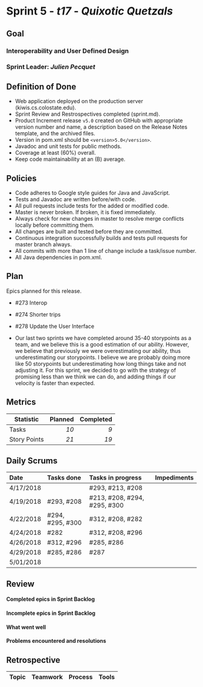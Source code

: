 # Sprint 5 - *t17* - *Quixotic Quetzals*

## Goal

### Interoperability and User Defined Design
### Sprint Leader: *Julien Pecquet*

## Definition of Done

* Web application deployed on the production server (kiwis.cs.colostate.edu).
* Sprint Review and Restrospectives completed (sprint.md).
* Product Increment release `v5.0` created on GitHub with appropriate version number and name, a description based on the Release Notes template, and the archived files.
* Version in pom.xml should be `<version>5.0</version>`.
* Javadoc and unit tests for public methods.
* Coverage at least (60%) overall.
* Keep code maintainability at an (B) average.

## Policies

* Code adheres to Google style guides for Java and JavaScript.
* Tests and Javadoc are written before/with code.  
* All pull requests include tests for the added or modified code.
* Master is never broken.  If broken, it is fixed immediately.
* Always check for new changes in master to resolve merge conflicts locally before committing them.
* All changes are built and tested before they are committed.
* Continuous integration successfully builds and tests pull requests for master branch always.
* All commits with more than 1 line of change include a task/issue number.
* All Java dependencies in pom.xml.

## Plan

Epics planned for this release.

* #273 Interop
* #274 Shorter trips
* #278 Update the User Interface

* Our last two sprints we have completed around 35-40 storypoints as a team, and we believe this is a good estimation of our ability. However, we believe that previously we were overestimating our ability, thus underestimating our storypoints. I believe we are probably doing more like 50 storypoints but underestimating how long things take and not adjusting it. For this sprint, we decided to go with the strategy of promising less than we think we can do, and adding things if our velocity is faster than expected.

## Metrics

Statistic | Planned | Completed
--- | ---: | ---:
Tasks |  *10*   | *9*
Story Points |  *21*  | *19*

## Daily Scrums

Date | Tasks done  | Tasks in progress | Impediments
:--- | :--- | :--- | :---
4/17/2018 | | #293, #213, #208 | 
4/19/2018 | #293, #208 | #213, #208, #294, #295, #300 | 
4/22/2018 | #294, #295, #300 | #312, #208, #282 | 
4/24/2018 | #282 | #312, #208,  #296 | 
4/26/2018 | #312, #296  | #285, #286 | 
4/29/2018 | #285, #286  | #287 | 
5/01/2018 |  |  | 
 
## Review

#### Completed epics in Sprint Backlog 

#### Incomplete epics in Sprint Backlog 

#### What went well

#### Problems encountered and resolutions

## Retrospective

Topic | Teamwork | Process | Tools
:--- | :--- | :--- | :---
